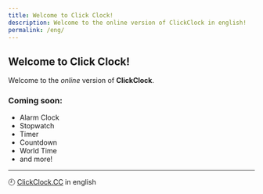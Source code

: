 ```yaml
---
title: Welcome to Click Clock!
description: Welcome to the online version of ClickClock in english!
permalink: /eng/
---
```


## Welcome to Click Clock!

Welcome to the *online* version of **ClickClock**.

### Coming soon:

- Alarm Clock
- Stopwatch
- Timer
- Countdown
- World Time
- and more!

---

🕘 [ClickClock.CC](https://ww.clickclock.cc/) in english
